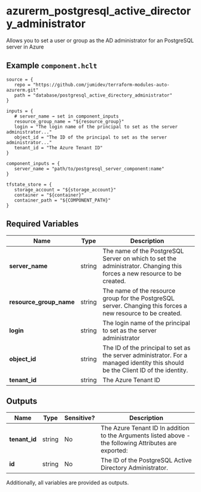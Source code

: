 # azurerm_postgresql_active_directory_administrator

Allows you to set a user or group as the AD administrator for an PostgreSQL server in Azure

## Example `component.hclt`

```hcl
source = {
   repo = "https://github.com/jumidev/terraform-modules-auto-azurerm.git"   
   path = "database/postgresql_active_directory_administrator"   
}

inputs = {
   # server_name → set in component_inputs
   resource_group_name = "${resource_group}"   
   login = "The login name of the principal to set as the server administrator..."   
   object_id = "The ID of the principal to set as the server administrator..."   
   tenant_id = "The Azure Tenant ID"   
}

component_inputs = {
   server_name = "path/to/postgresql_server_component:name"   
}

tfstate_store = {
   storage_account = "${storage_account}"   
   container = "${container}"   
   container_path = "${COMPONENT_PATH}"   
}

```

## Required Variables

| Name | Type |  Description |
| ---- | --------- |  ----------- |
| **server_name** | string |  The name of the PostgreSQL Server on which to set the administrator. Changing this forces a new resource to be created. | 
| **resource_group_name** | string |  The name of the resource group for the PostgreSQL server. Changing this forces a new resource to be created. | 
| **login** | string |  The login name of the principal to set as the server administrator | 
| **object_id** | string |  The ID of the principal to set as the server administrator. For a managed identity this should be the Client ID of the identity. | 
| **tenant_id** | string |  The Azure Tenant ID | 



## Outputs

| Name | Type | Sensitive? | Description |
| ---- | ---- | --------- | --------- |
| **tenant_id** | string | No  | The Azure Tenant ID In addition to the Arguments listed above - the following Attributes are exported: | 
| **id** | string | No  | The ID of the PostgreSQL Active Directory Administrator. | 

Additionally, all variables are provided as outputs.
